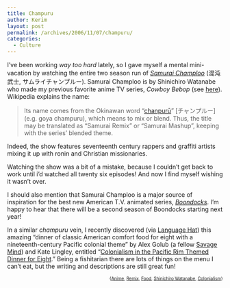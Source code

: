 ```yaml
---
title: Champuru
author: Kerim
layout: post
permalink: /archives/2006/11/07/champuru/
categories:
  - Culture
---
```

I&#8217;ve been working *way too hard* lately, so I gave myself a mental mini-vacation by watching the entire two season run of *<a href="http://en.wikipedia.org/wiki/Samurai_Champloo" onclick="_gaq.push(['_trackEvent', 'outbound-article', 'http://en.wikipedia.org/wiki/Samurai_Champloo', 'Samurai Champloo']);" >Samurai Champloo</a>* (混沌武士, サムライチャンプルー). Samurai Champloo is by Shinichiro Watanabe who made my previous favorite anime TV series, *Cowboy Bebop* (see <a href="http://test.oxus.net/archives/2003/07/28/avon/" onclick="_gaq.push(['_trackEvent', 'outbound-article', 'http://test.oxus.net/archives/2003/07/28/avon/', 'here']);" >here</a>). Wikipedia explains the name:

> Its name comes from the Okinawan word &#8220;<a href="http://en.wikipedia.org/wiki/Chanpur%C5%AB" onclick="_gaq.push(['_trackEvent', 'outbound-article', 'http://en.wikipedia.org/wiki/Chanpur%C5%AB', 'chanpurū']);" >chanpurū</a>&#8221; \[チャンプルー\](e.g. goya champuru), which means to mix or blend. Thus, the title may be translated as &#8220;Samurai Remix&#8221; or &#8220;Samurai Mashup&#8221;, keeping with the series&#8217; blended theme.

Indeed, the show features seventeenth century rappers and graffiti artists mixing it up with ronin and Christian missionaries.

Watching the show was a bit of a mistake, because I couldn&#8217;t get back to work until i&#8217;d watched all twenty six episodes! And now I find myself wishing it wasn&#8217;t over.

I should also mention that Samurai Champloo is a major source of inspiration for the best new American T.V. animated series, *<a href="http://en.wikipedia.org/wiki/The_Boondocks_%28TV_series%29" onclick="_gaq.push(['_trackEvent', 'outbound-article', 'http://en.wikipedia.org/wiki/The_Boondocks_%28TV_series%29', 'Boondocks']);" >Boondocks</a>*. I&#8217;m happy to hear that there will be a second season of Boondocks starting next year!

In a similar *champuru* vein, I recently discovered (via <a href="http://www.languagehat.com/archives/002537.php" onclick="_gaq.push(['_trackEvent', 'outbound-article', 'http://www.languagehat.com/archives/002537.php', 'Language Hat']);" >Language Hat</a>) this amazing &#8220;dinner of classic American comfort food for eight with a nineteenth-century Pacific colonial theme&#8221; by Alex Golub (a fellow <a href="http://savageminds.org" onclick="_gaq.push(['_trackEvent', 'outbound-article', 'http://savageminds.org', 'Savage Mind']);" >Savage Mind</a>) and Kate Lingley, entitled &#8220;<a href="http://www.gapersblock.com/airbags/archives/colonialism_in_the_pacific_rim_themed_dinner_for_eight/" onclick="_gaq.push(['_trackEvent', 'outbound-article', 'http://www.gapersblock.com/airbags/archives/colonialism_in_the_pacific_rim_themed_dinner_for_eight/', 'Colonialism in the Pacific Rim Themed Dinner for Eight']);" >Colonialism in the Pacific Rim Themed Dinner for Eight</a>.&#8221; Being a fishitarian there are lots of things on the menu I can&#8217;t eat, but the writing and descriptions are still great fun!

<!-- technorati tags start -->

<div style="text-align:right;">
  <span style="font-size:x-small;">{<a href="http://www.technorati.com/tag/Anime" onclick="_gaq.push(['_trackEvent', 'outbound-article', 'http://www.technorati.com/tag/Anime', 'Anime']);"  rel="tag">Anime</a>, <a href="http://www.technorati.com/tag/Remix" onclick="_gaq.push(['_trackEvent', 'outbound-article', 'http://www.technorati.com/tag/Remix', 'Remix']);"  rel="tag">Remix</a>, <a href="http://www.technorati.com/tag/Food" onclick="_gaq.push(['_trackEvent', 'outbound-article', 'http://www.technorati.com/tag/Food', 'Food']);"  rel="tag">Food</a>, <a href="http://www.technorati.com/tag/Shinichiro Watanabe" onclick="_gaq.push(['_trackEvent', 'outbound-article', 'http://www.technorati.com/tag/Shinichiro Watanabe', 'Shinichiro Watanabe']);"  rel="tag">Shinichiro Watanabe</a>, <a href="http://www.technorati.com/tag/Colonialism" onclick="_gaq.push(['_trackEvent', 'outbound-article', 'http://www.technorati.com/tag/Colonialism', 'Colonialism']);"  rel="tag">Colonialism</a>}</span>


<!-- technorati tags end -->

